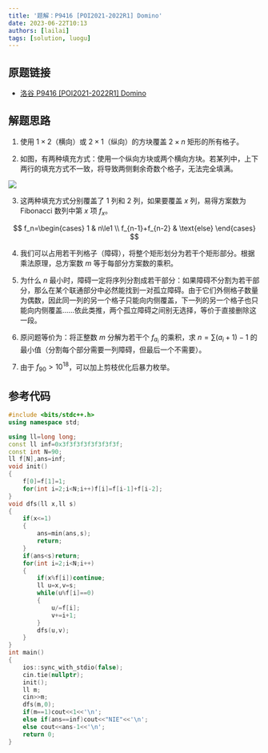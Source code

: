 ```yaml
---
title: '题解：P9416 [POI2021-2022R1] Domino'
date: 2023-06-22T10:13
authors: [lailai]
tags: [solution, luogu]
---
```


## 原题链接

- [洛谷 P9416 [POI2021-2022R1] Domino](https://www.luogu.com.cn/problem/P9416)

<!-- truncate -->

## 解题思路

1. 使用 $1\times 2$（横向）或 $2\times 1$（纵向）的方块覆盖 $2\times n$ 矩形的所有格子。

2. 如图，有两种填充方式：使用一个纵向方块或两个横向方块。若某列中，上下两行的填充方式不一致，将导致两侧剩余奇数个格子，无法完全填满。

![](https://cdn.luogu.com.cn/upload/image_hosting/zq5llgsq.png)

3. 这两种填充方式分别覆盖了 $1$ 列和 $2$ 列，如果要覆盖 $x$ 列，易得方案数为 Fibonacci 数列中第 $x$ 项 $f_x$。

$$
f_n=\begin{cases}
  1 & n\le1 \\
  f_{n-1}+f_{n-2} & \text{else}
\end{cases}
$$

4. 我们可以占用若干列格子（障碍），将整个矩形划分为若干个矩形部分。根据乘法原理，总方案数 $m$ 等于每部分方案数的乘积。

5. 为什么 $n$ 最小时，障碍一定将序列分割成若干部分：如果障碍不分割为若干部分，那么在某个联通部分中必然能找到一对孤立障碍。由于它们外侧格子数量为偶数，因此同一列的另一个格子只能向内侧覆盖，下一列的另一个格子也只能向内侧覆盖……依此类推，两个孤立障碍之间别无选择，等价于直接删除这一段。

6. 原问题等价为：将正整数 $m$ 分解为若干个 $f_{a_i}$ 的乘积，求 $n=\sum(a_i+1)-1$ 的最小值（分割每个部分需要一列障碍，但最后一个不需要）。

7. 由于 $f_{90}>10^{18}$，可以加上剪枝优化后暴力枚举。

## 参考代码

```cpp
#include <bits/stdc++.h>
using namespace std;

using ll=long long;
const ll inf=0x3f3f3f3f3f3f3f3f;
const int N=90;
ll f[N],ans=inf;
void init()
{
	f[0]=f[1]=1;
	for(int i=2;i<N;i++)f[i]=f[i-1]+f[i-2];
}
void dfs(ll x,ll s)
{
	if(x<=1)
	{
		ans=min(ans,s);
		return;
	}
	if(ans<s)return;
	for(int i=2;i<N;i++)
	{
		if(x%f[i])continue;
		ll u=x,v=s;
		while(u%f[i]==0)
		{
			u/=f[i];
			v+=i+1;
		}
		dfs(u,v);
	}
}
int main()
{
	ios::sync_with_stdio(false);
	cin.tie(nullptr);
	init();
	ll m;
	cin>>m;
	dfs(m,0);
	if(m==1)cout<<1<<'\n';
	else if(ans==inf)cout<<"NIE"<<'\n';
	else cout<<ans-1<<'\n';
	return 0;
}
```
